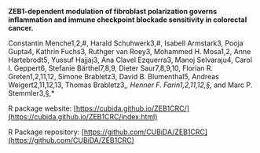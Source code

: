 **ZEB1-dependent modulation of fibroblast polarization governs inflammation and immune checkpoint blockade sensitivity in colorectal cancer.**

Constantin Menche1,2,#, Harald Schuhwerk3,#, Isabell Armstark3, Pooja Gupta4, Kathrin Fuchs3, Ruthger van Roey3, Mohammed H. Mosa1,2, Anne Hartebrodt5, Yussuf Hajjaj3, Ana Clavel Ezquerra3, Manoj Selvaraju4, Carol I. Geppert6, Stefanie Bärthel7,8,9, Dieter Saur7,8,9,10, Florian R. Greten1,2,11,12, Simone Brabletz3, David B. Blumenthal5, Andreas Weigert2,11,12,13, Thomas Brabletz3,*, Henner F. Farin1,2,11,12,§,* and Marc P. Stemmler3,§,*

R package website: [https://cubida.github.io/ZEB1CRC/](https://cubida.github.io/ZEB1CRC/index.html)

R Package repository: [https://github.com/CUBiDA/ZEB1CRC](https://github.com/CUBiDA/ZEB1CRC)
